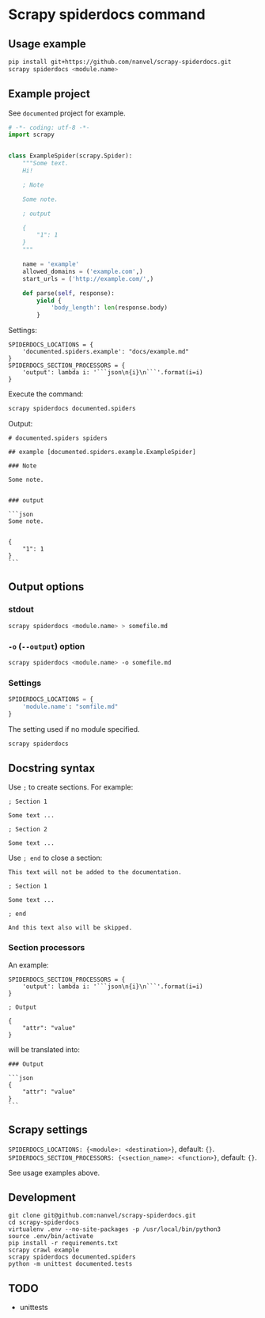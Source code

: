# Scrapy spiderdocs command

## Usage example

```bash
pip install git+https://github.com/nanvel/scrapy-spiderdocs.git
scrapy spiderdocs <module.name>
```

## Example project

See `documented` project for example.

```python
# -*- coding: utf-8 -*-
import scrapy


class ExampleSpider(scrapy.Spider):
    """Some text.
    Hi!

    ; Note

    Some note.

    ; output

    {
        "1": 1
    }
    """

    name = 'example'
    allowed_domains = ('example.com',)
    start_urls = ('http://example.com/',)

    def parse(self, response):
        yield {
            'body_length': len(response.body)
        }
```

Settings:
```
SPIDERDOCS_LOCATIONS = {
    'documented.spiders.example': "docs/example.md"
}
SPIDERDOCS_SECTION_PROCESSORS = {
    'output': lambda i: '```json\n{i}\n```'.format(i=i)
}
```

Execute the command:
```bash
scrapy spiderdocs documented.spiders
```

Output:

    # documented.spiders spiders
    
    ## example [documented.spiders.example.ExampleSpider]
    
    ### Note
    
    Some note.
    
    
    ### output
    
    ```json
    Some note.
    
    
    {
        "1": 1
    }
    ```

## Output options

### stdout

```bash
scrapy spiderdocs <module.name> > somefile.md
```

### `-o` (`--output`) option

```bash
scrapy spiderdocs <module.name> -o somefile.md
```

### Settings

```python
SPIDERDOCS_LOCATIONS = {
    'module.name': "somfile.md"
}
```

The setting used if no module specified.
```bash
scrapy spiderdocs
```

## Docstring syntax

Use `;` to create sections. For example:

```text
; Section 1

Some text ...

; Section 2

Some text ...
```

Use `; end` to close a section:

```text
This text will not be added to the documentation.

; Section 1

Some text ...

; end

And this text also will be skipped.
```

### Section processors

An example:
```
SPIDERDOCS_SECTION_PROCESSORS = {
    'output': lambda i: '```json\n{i}\n```'.format(i=i)
}
```


    ; Output
    
    {
        "attr": "value"
    }

will be translated into:

    ### Output
    
    ```json
    {
        "attr": "value"
    }
    ```

## Scrapy settings

`SPIDERDOCS_LOCATIONS: {<module>: <destination>}`, default: `{}`.
`SPIDERDOCS_SECTION_PROCESSORS: {<section_name>: <function>}`, default: `{}`.

See usage examples above.

## Development

```
git clone git@github.com:nanvel/scrapy-spiderdocs.git
cd scrapy-spiderdocs
virtualenv .env --no-site-packages -p /usr/local/bin/python3
source .env/bin/activate
pip install -r requirements.txt
scrapy crawl example
scrapy spiderdocs documented.spiders
python -m unittest documented.tests
```

## TODO

- unittests

